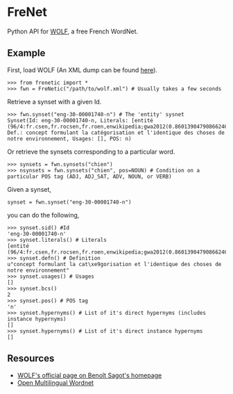 # FreNet

Python API for [WOLF](http://alpage.inria.fr/~sagot/wolf-en.html), a free French WordNet.

## Example

First, load WOLF (An XML dump can be found [here](http://alpage.inria.fr/~sagot/wolf-en.html)).

```
>>> from frenetic import *
>>> fwn = FreNetic("/path/to/wolf.xml") # Usually takes a few seconds
```

Retrieve a synset with a given Id.

```
>>> fwn.synset("eng-30-00001740-n") # The 'entity' sysnet
Synset(Id: eng-30-00001740-n, Literals: [entité (96/4:fr.csen,fr.rocsen,fr.roen,enwikipedia;gwa2012(0.86013904790866246852);lrec12mllexwn(1.548);ManVal2012OK)], Def.: concept formulant la catégorisation et l'identique des choses de notre environnement, Usages: [], POS: n)
```

Or retrieve the synsets corresponding to a particular word.

```
>>> synsets = fwn.synsets("chien")
>>> nsynsets = fwn.synsets("chien", pos=NOUN) # Condition on a particular POS tag (ADJ, ADJ_SAT, ADV, NOUN, or VERB)
```

Given a synset,

```
synset = fwn.synset("eng-30-00001740-n")
```

you can do the following,

```
>>> synset.sid() #Id
'eng-30-00001740-n'
>>> synset.literals() # Literals
[entité (96/4:fr.csen,fr.rocsen,fr.roen,enwikipedia;gwa2012(0.86013904790866246852);lrec12mllexwn(1.548);ManVal2012OK)]
>>> synset.defn() # Definition
u"concept formulant la cat\xe9gorisation et l'identique des choses de notre environnement"
>>> synset.usages() # Usages
[]
>>> synset.bcs()
2
>>> synset.pos() # POS tag
'n'
>>> synset.hypernyms() # List of it's direct hypernyms (includes instance hypernyms)
[]
>>> synset.hypernyms() # List of it's direct instance hypernyms
[]
```

## Resources

* [WOLF's official page on Benoît Sagot's homepage](http://alpage.inria.fr/~sagot/wolf-en.html)
* [Open Multilingual Wordnet](http://compling.hss.ntu.edu.sg/omw/)
